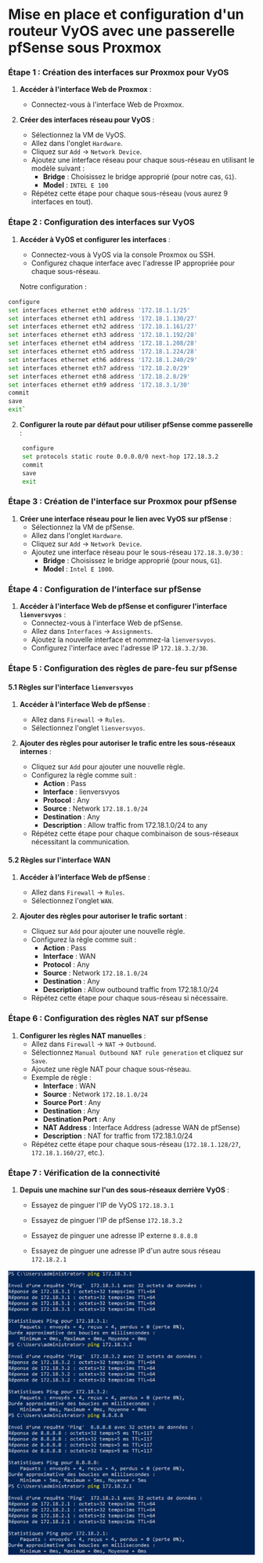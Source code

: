 # Mise en place et configuration d'un routeur VyOS avec une passerelle pfSense sous Proxmox

### Étape 1 : Création des interfaces sur Proxmox pour VyOS

1. **Accéder à l'interface Web de Proxmox** :
    
    - Connectez-vous à l'interface Web de Proxmox.
2. **Créer des interfaces réseau pour VyOS** :
    
    - Sélectionnez la VM de VyOS.
    - Allez dans l'onglet `Hardware`.
    - Cliquez sur `Add` -> `Network Device`.
    - Ajoutez une interface réseau pour chaque sous-réseau en utilisant le modèle suivant :
        - **Bridge** : Choisissez le bridge approprié (pour notre cas, `G1`).
        - **Model** : `INTEL E 100`
    - Répétez cette étape pour chaque sous-réseau (vous aurez 9 interfaces en tout).

### Étape 2 : Configuration des interfaces sur VyOS

1. **Accéder à VyOS et configurer les interfaces** :
    
    - Connectez-vous à VyOS via la console Proxmox ou SSH.
    - Configurez chaque interface avec l'adresse IP appropriée pour chaque sous-réseau.
    
    Notre configuration :
    
```sh
configure
set interfaces ethernet eth0 address '172.18.1.1/25' 
set interfaces ethernet eth1 address '172.18.1.130/27' 
set interfaces ethernet eth2 address '172.18.1.161/27'
set interfaces ethernet eth3 address '172.18.1.192/28'
set interfaces ethernet eth4 address '172.18.1.208/28' 
set interfaces ethernet eth5 address '172.18.1.224/28' 
set interfaces ethernet eth6 address '172.18.1.240/29' 
set interfaces ethernet eth7 address '172.18.2.0/29' 
set interfaces ethernet eth8 address '172.18.2.8/29'
set interfaces ethernet eth9 address '172.18.3.1/30' 
commit
save
exit`    
```


2. **Configurer la route par défaut pour utiliser pfSense comme passerelle** :
    
    
```sh
    configure
    set protocols static route 0.0.0.0/0 next-hop 172.18.3.2
    commit
    save
    exit
```    

### Étape 3 : Création de l'interface sur Proxmox pour pfSense

1. **Créer une interface réseau pour le lien avec VyOS sur pfSense** :
    - Sélectionnez la VM de pfSense.
    - Allez dans l'onglet `Hardware`.
    - Cliquez sur `Add` -> `Network Device`.
    - Ajoutez une interface réseau pour le sous-réseau `172.18.3.0/30` :
        - **Bridge** : Choisissez le bridge approprié (pour nous, `G1`).
        - **Model** : `Intel E 1000`.

### Étape 4 : Configuration de l'interface sur pfSense

1. **Accéder à l'interface Web de pfSense et configurer l'interface `lienversvyos`** :
    - Connectez-vous à l'interface Web de pfSense.
    - Allez dans `Interfaces` -> `Assignments`.
    - Ajoutez la nouvelle interface et nommez-la `lienversvyos`.
    - Configurez l'interface avec l'adresse IP `172.18.3.2/30`.

### Étape 5 : Configuration des règles de pare-feu sur pfSense

#### 5.1 Règles sur l'interface `lienversvyos`

1. **Accéder à l'interface Web de pfSense** :
    
    - Allez dans `Firewall` -> `Rules`.
    - Sélectionnez l'onglet `lienversvyos`.
2. **Ajouter des règles pour autoriser le trafic entre les sous-réseaux internes** :
    
    - Cliquez sur `Add` pour ajouter une nouvelle règle.
    - Configurez la règle comme suit :
        - **Action** : Pass
        - **Interface** : lienversvyos
        - **Protocol** : Any
        - **Source** : Network `172.18.1.0/24`
        - **Destination** : Any
        - **Description** : Allow traffic from 172.18.1.0/24 to any
    - Répétez cette étape pour chaque combinaison de sous-réseaux nécessitant la communication.

#### 5.2 Règles sur l'interface WAN

1. **Accéder à l'interface Web de pfSense** :
    
    - Allez dans `Firewall` -> `Rules`.
    - Sélectionnez l'onglet `WAN`.
2. **Ajouter des règles pour autoriser le trafic sortant** :
    
    - Cliquez sur `Add` pour ajouter une nouvelle règle.
    - Configurez la règle comme suit :
        - **Action** : Pass
        - **Interface** : WAN
        - **Protocol** : Any
        - **Source** : Network `172.18.1.0/24`
        - **Destination** : Any
        - **Description** : Allow outbound traffic from 172.18.1.0/24
    - Répétez cette étape pour chaque sous-réseau si nécessaire.

### Étape 6 : Configuration des règles NAT sur pfSense

1. **Configurer les règles NAT manuelles** :
    - Allez dans `Firewall` -> `NAT` -> `Outbound`.
    - Sélectionnez `Manual Outbound NAT rule generation` et cliquez sur `Save`.
    - Ajoutez une règle NAT pour chaque sous-réseau.
    - Exemple de règle :
        - **Interface** : WAN
        - **Source** : Network `172.18.1.0/24`
        - **Source Port** : Any
        - **Destination** : Any
        - **Destination Port** : Any
        - **NAT Address** : Interface Address (adresse WAN de pfSense)
        - **Description** : NAT for traffic from 172.18.1.0/24
    - Répétez cette étape pour chaque sous-réseau (`172.18.1.128/27`, `172.18.1.160/27`, etc.).

### Étape 7 : Vérification de la connectivité

1. **Depuis une machine sur l'un des sous-réseaux derrière VyOS** :
    
    - Essayez de pinguer l'IP de VyOS `172.18.3.1` 
        
    - Essayez de pinguer l'IP de pfSense `172.18.3.2` 
        
    - Essayez de pinguer une adresse IP externe  `8.8.8.8` 
    
    - Essayez de pinguer une adresse IP d'un autre sous réseau  `172.18.2.1` 

![PING](/Ressources/Images/ping_VYOS_PFS.png)
        
